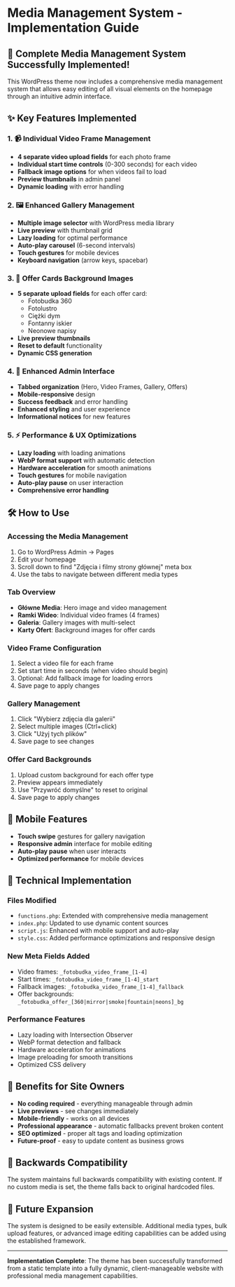 # Media Management System - Implementation Guide

## 🎉 Complete Media Management System Successfully Implemented!

This WordPress theme now includes a comprehensive media management system that allows easy editing of all visual elements on the homepage through an intuitive admin interface.

## ✨ Key Features Implemented

### 1. 📹 Individual Video Frame Management
- **4 separate video upload fields** for each photo frame
- **Individual start time controls** (0-300 seconds) for each video
- **Fallback image options** for when videos fail to load
- **Preview thumbnails** in admin panel
- **Dynamic loading** with error handling

### 2. 🖼️ Enhanced Gallery Management
- **Multiple image selector** with WordPress media library
- **Live preview** with thumbnail grid
- **Lazy loading** for optimal performance
- **Auto-play carousel** (6-second intervals)
- **Touch gestures** for mobile devices
- **Keyboard navigation** (arrow keys, spacebar)

### 3. 🎨 Offer Cards Background Images
- **5 separate upload fields** for each offer card:
  - Fotobudka 360
  - Fotolustro
  - Ciężki dym
  - Fontanny iskier
  - Neonowe napisy
- **Live preview thumbnails**
- **Reset to default** functionality
- **Dynamic CSS generation**

### 4. 🔧 Enhanced Admin Interface
- **Tabbed organization** (Hero, Video Frames, Gallery, Offers)
- **Mobile-responsive** design
- **Success feedback** and error handling
- **Enhanced styling** and user experience
- **Informational notices** for new features

### 5. ⚡ Performance & UX Optimizations
- **Lazy loading** with loading animations
- **WebP format support** with automatic detection
- **Hardware acceleration** for smooth animations
- **Touch gestures** for mobile navigation
- **Auto-play pause** on user interaction
- **Comprehensive error handling**

## 🛠️ How to Use

### Accessing the Media Management
1. Go to WordPress Admin → Pages
2. Edit your homepage
3. Scroll down to find "Zdjęcia i filmy strony głównej" meta box
4. Use the tabs to navigate between different media types

### Tab Overview
- **Główne Media**: Hero image and video management
- **Ramki Wideo**: Individual video frames (4 frames)
- **Galeria**: Gallery images with multi-select
- **Karty Ofert**: Background images for offer cards

### Video Frame Configuration
1. Select a video file for each frame
2. Set start time in seconds (when video should begin)
3. Optional: Add fallback image for loading errors
4. Save page to apply changes

### Gallery Management
1. Click "Wybierz zdjęcia dla galerii"
2. Select multiple images (Ctrl+click)
3. Click "Użyj tych plików"
4. Save page to see changes

### Offer Card Backgrounds
1. Upload custom background for each offer type
2. Preview appears immediately
3. Use "Przywróć domyślne" to reset to original
4. Save page to apply changes

## 📱 Mobile Features
- **Touch swipe** gestures for gallery navigation
- **Responsive admin** interface for mobile editing
- **Auto-play pause** when user interacts
- **Optimized performance** for mobile devices

## 🔧 Technical Implementation

### Files Modified
- `functions.php`: Extended with comprehensive media management
- `index.php`: Updated to use dynamic content sources
- `script.js`: Enhanced with mobile support and auto-play
- `style.css`: Added performance optimizations and responsive design

### New Meta Fields Added
- Video frames: `_fotobudka_video_frame_[1-4]`
- Start times: `_fotobudka_video_frame_[1-4]_start`
- Fallback images: `_fotobudka_video_frame_[1-4]_fallback`
- Offer backgrounds: `_fotobudka_offer_[360|mirror|smoke|fountain|neons]_bg`

### Performance Features
- Lazy loading with Intersection Observer
- WebP format detection and fallback
- Hardware acceleration for animations
- Image preloading for smooth transitions
- Optimized CSS delivery

## 🎯 Benefits for Site Owners
- **No coding required** - everything manageable through admin
- **Live previews** - see changes immediately
- **Mobile-friendly** - works on all devices
- **Professional appearance** - automatic fallbacks prevent broken content
- **SEO optimized** - proper alt tags and loading optimization
- **Future-proof** - easy to update content as business grows

## 🔄 Backwards Compatibility
The system maintains full backwards compatibility with existing content. If no custom media is set, the theme falls back to original hardcoded files.

## 🚀 Future Expansion
The system is designed to be easily extensible. Additional media types, bulk upload features, or advanced image editing capabilities can be added using the established framework.

---

**Implementation Complete**: The theme has been successfully transformed from a static template into a fully dynamic, client-manageable website with professional media management capabilities.